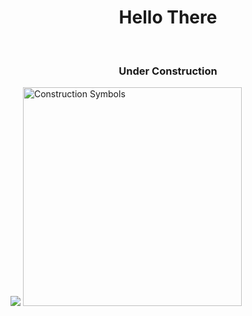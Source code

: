 <h1 align="middle">Hello There</h1><br>
<h3 align="middle">Under Construction</h3>
<img src="https://media.giphy.com/media/8JTFsZmnTR1Rs1JFVP/giphy.gif"> 
  <a href="https://www.freeiconspng.com/img/38958" title="Image from freeiconspng.com"><img src="https://www.freeiconspng.com/uploads/construction-icon-11.png" width="350" alt="Construction Symbols" /></a>


<!--
**tniromin/tniromin** is a ✨ _special_ ✨ repository because its `README.md` (this file) appears on your GitHub profile.

Here are some ideas to get you started:

- 🔭 I’m currently working on ...
- 🌱 I’m currently learning ...
- 👯 I’m looking to collaborate on ...
- 🤔 I’m looking for help with ...
- 💬 Ask me about ...
- 📫 How to reach me: ...
- 😄 Pronouns: ...
- ⚡ Fun fact: ...
-->
